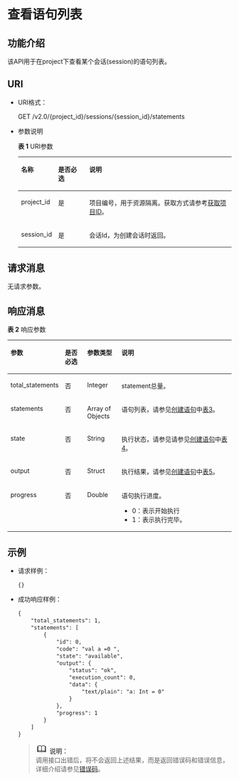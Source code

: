 # 查看语句列表<a name="dli_02_0120"></a>

## 功能介绍<a name="zh-cn_topic_0103343298_zh-cn_topic_0102902520_s1f0e4fd3d502405199f36f78e68721aa"></a>

该API用于在project下查看某个会话\(session\)的语句列表。

## URI<a name="zh-cn_topic_0103343298_zh-cn_topic_0102902520_s9e1b8ec5b57c422a942b19835da7d66e"></a>

-   URI格式：

    GET /v2.0/\{project\_id\}/sessions/\{session\_id\}/statements

-   参数说明

    **表 1**  URI参数

    <a name="zh-cn_topic_0103343298_zh-cn_topic_0102902520_zh-cn_topic_0069077803_table60779388"></a>
    <table><thead align="left"><tr id="zh-cn_topic_0103343298_zh-cn_topic_0102902520_zh-cn_topic_0069077803_row61411666"><th class="cellrowborder" valign="top" width="14.000000000000002%" id="mcps1.2.4.1.1"><p id="zh-cn_topic_0103343298_zh-cn_topic_0102902520_a420a62a594f9410eaea229ffc8037a61"><a name="zh-cn_topic_0103343298_zh-cn_topic_0102902520_a420a62a594f9410eaea229ffc8037a61"></a><a name="zh-cn_topic_0103343298_zh-cn_topic_0102902520_a420a62a594f9410eaea229ffc8037a61"></a>名称</p>
    </th>
    <th class="cellrowborder" valign="top" width="15%" id="mcps1.2.4.1.2"><p id="zh-cn_topic_0103343298_zh-cn_topic_0102902520_zh-cn_topic_0069077803_p873025824211"><a name="zh-cn_topic_0103343298_zh-cn_topic_0102902520_zh-cn_topic_0069077803_p873025824211"></a><a name="zh-cn_topic_0103343298_zh-cn_topic_0102902520_zh-cn_topic_0069077803_p873025824211"></a>是否必选</p>
    </th>
    <th class="cellrowborder" valign="top" width="71%" id="mcps1.2.4.1.3"><p id="zh-cn_topic_0103343298_zh-cn_topic_0102902520_a692d3cd97b464aed90ba6d841900a4a5"><a name="zh-cn_topic_0103343298_zh-cn_topic_0102902520_a692d3cd97b464aed90ba6d841900a4a5"></a><a name="zh-cn_topic_0103343298_zh-cn_topic_0102902520_a692d3cd97b464aed90ba6d841900a4a5"></a>说明</p>
    </th>
    </tr>
    </thead>
    <tbody><tr id="zh-cn_topic_0103343298_zh-cn_topic_0102902520_zh-cn_topic_0069077803_row48589216"><td class="cellrowborder" valign="top" width="14.000000000000002%" headers="mcps1.2.4.1.1 "><p id="zh-cn_topic_0103343298_zh-cn_topic_0102902520_zh-cn_topic_0069077803_p43412436"><a name="zh-cn_topic_0103343298_zh-cn_topic_0102902520_zh-cn_topic_0069077803_p43412436"></a><a name="zh-cn_topic_0103343298_zh-cn_topic_0102902520_zh-cn_topic_0069077803_p43412436"></a>project_id</p>
    </td>
    <td class="cellrowborder" valign="top" width="15%" headers="mcps1.2.4.1.2 "><p id="zh-cn_topic_0103343298_zh-cn_topic_0102902520_zh-cn_topic_0069077803_p26746391"><a name="zh-cn_topic_0103343298_zh-cn_topic_0102902520_zh-cn_topic_0069077803_p26746391"></a><a name="zh-cn_topic_0103343298_zh-cn_topic_0102902520_zh-cn_topic_0069077803_p26746391"></a>是</p>
    </td>
    <td class="cellrowborder" valign="top" width="71%" headers="mcps1.2.4.1.3 "><p id="p1310472724012"><a name="p1310472724012"></a><a name="p1310472724012"></a>项目编号，用于资源隔离。获取方式请参考<a href="获取项目ID.md">获取项目ID</a>。</p>
    </td>
    </tr>
    <tr id="zh-cn_topic_0103343298_zh-cn_topic_0102902520_row16589923124812"><td class="cellrowborder" valign="top" width="14.000000000000002%" headers="mcps1.2.4.1.1 "><p id="zh-cn_topic_0103343298_zh-cn_topic_0102902520_p113618246534"><a name="zh-cn_topic_0103343298_zh-cn_topic_0102902520_p113618246534"></a><a name="zh-cn_topic_0103343298_zh-cn_topic_0102902520_p113618246534"></a>session_id</p>
    </td>
    <td class="cellrowborder" valign="top" width="15%" headers="mcps1.2.4.1.2 "><p id="zh-cn_topic_0103343298_zh-cn_topic_0102902520_p14361112495316"><a name="zh-cn_topic_0103343298_zh-cn_topic_0102902520_p14361112495316"></a><a name="zh-cn_topic_0103343298_zh-cn_topic_0102902520_p14361112495316"></a>是</p>
    </td>
    <td class="cellrowborder" valign="top" width="71%" headers="mcps1.2.4.1.3 "><p id="zh-cn_topic_0103343298_zh-cn_topic_0102902520_p1336172413538"><a name="zh-cn_topic_0103343298_zh-cn_topic_0102902520_p1336172413538"></a><a name="zh-cn_topic_0103343298_zh-cn_topic_0102902520_p1336172413538"></a>会话Id，为创建会话时返回。</p>
    </td>
    </tr>
    </tbody>
    </table>


## 请求消息<a name="zh-cn_topic_0103343298_zh-cn_topic_0102902520_section20458182103"></a>

无请求参数。

## 响应消息<a name="zh-cn_topic_0103343298_zh-cn_topic_0102902520_sd1ecb66580054b2ea403be8b2272a2c7"></a>

**表 2**  响应参数

<a name="zh-cn_topic_0103343298_zh-cn_topic_0102902519_zh-cn_topic_0069077927_table56638444"></a>
<table><thead align="left"><tr id="zh-cn_topic_0103343298_zh-cn_topic_0102902519_zh-cn_topic_0069077927_row48911609"><th class="cellrowborder" valign="top" width="17.10828917108289%" id="mcps1.2.5.1.1"><p id="zh-cn_topic_0103343298_zh-cn_topic_0102902519_ae076f6b3f1bf463b9cc087fc566253d5"><a name="zh-cn_topic_0103343298_zh-cn_topic_0102902519_ae076f6b3f1bf463b9cc087fc566253d5"></a><a name="zh-cn_topic_0103343298_zh-cn_topic_0102902519_ae076f6b3f1bf463b9cc087fc566253d5"></a>参数</p>
</th>
<th class="cellrowborder" valign="top" width="10.70892910708929%" id="mcps1.2.5.1.2"><p id="p1924939665"><a name="p1924939665"></a><a name="p1924939665"></a>是否必选</p>
</th>
<th class="cellrowborder" valign="top" width="15.718428157184283%" id="mcps1.2.5.1.3"><p id="zh-cn_topic_0103343298_zh-cn_topic_0102902519_a59685f4525af4d82a623288ff8ccb0f4"><a name="zh-cn_topic_0103343298_zh-cn_topic_0102902519_a59685f4525af4d82a623288ff8ccb0f4"></a><a name="zh-cn_topic_0103343298_zh-cn_topic_0102902519_a59685f4525af4d82a623288ff8ccb0f4"></a>参数类型</p>
</th>
<th class="cellrowborder" valign="top" width="56.46435356464353%" id="mcps1.2.5.1.4"><p id="zh-cn_topic_0103343298_zh-cn_topic_0102902519_zh-cn_topic_0069077927_p632718127368"><a name="zh-cn_topic_0103343298_zh-cn_topic_0102902519_zh-cn_topic_0069077927_p632718127368"></a><a name="zh-cn_topic_0103343298_zh-cn_topic_0102902519_zh-cn_topic_0069077927_p632718127368"></a>说明</p>
</th>
</tr>
</thead>
<tbody><tr id="zh-cn_topic_0103343298_zh-cn_topic_0102902519_row1458133461718"><td class="cellrowborder" valign="top" width="17.10828917108289%" headers="mcps1.2.5.1.1 "><p id="zh-cn_topic_0103343298_zh-cn_topic_0102902519_p2567123413172"><a name="zh-cn_topic_0103343298_zh-cn_topic_0102902519_p2567123413172"></a><a name="zh-cn_topic_0103343298_zh-cn_topic_0102902519_p2567123413172"></a>total_statements</p>
</td>
<td class="cellrowborder" valign="top" width="10.70892910708929%" headers="mcps1.2.5.1.2 "><p id="p2924439869"><a name="p2924439869"></a><a name="p2924439869"></a>否</p>
</td>
<td class="cellrowborder" valign="top" width="15.718428157184283%" headers="mcps1.2.5.1.3 "><p id="zh-cn_topic_0103343298_zh-cn_topic_0102902519_p125671734151716"><a name="zh-cn_topic_0103343298_zh-cn_topic_0102902519_p125671734151716"></a><a name="zh-cn_topic_0103343298_zh-cn_topic_0102902519_p125671734151716"></a>Integer</p>
</td>
<td class="cellrowborder" valign="top" width="56.46435356464353%" headers="mcps1.2.5.1.4 "><p id="zh-cn_topic_0103343298_zh-cn_topic_0102902519_p195671034131716"><a name="zh-cn_topic_0103343298_zh-cn_topic_0102902519_p195671034131716"></a><a name="zh-cn_topic_0103343298_zh-cn_topic_0102902519_p195671034131716"></a>statement总量。</p>
</td>
</tr>
<tr id="zh-cn_topic_0103343298_row359012552218"><td class="cellrowborder" valign="top" width="17.10828917108289%" headers="mcps1.2.5.1.1 "><p id="zh-cn_topic_0103343298_p5590255522"><a name="zh-cn_topic_0103343298_p5590255522"></a><a name="zh-cn_topic_0103343298_p5590255522"></a>statements</p>
</td>
<td class="cellrowborder" valign="top" width="10.70892910708929%" headers="mcps1.2.5.1.2 "><p id="p1292433912616"><a name="p1292433912616"></a><a name="p1292433912616"></a>否</p>
</td>
<td class="cellrowborder" valign="top" width="15.718428157184283%" headers="mcps1.2.5.1.3 "><p id="zh-cn_topic_0103343298_p2590455826"><a name="zh-cn_topic_0103343298_p2590455826"></a><a name="zh-cn_topic_0103343298_p2590455826"></a>Array of Objects</p>
</td>
<td class="cellrowborder" valign="top" width="56.46435356464353%" headers="mcps1.2.5.1.4 "><p id="zh-cn_topic_0103343298_p7590355228"><a name="zh-cn_topic_0103343298_p7590355228"></a><a name="zh-cn_topic_0103343298_p7590355228"></a>语句列表，请参见<a href="创建语句.md">创建语句</a>中<a href="创建语句.md#zh-cn_topic_0103343297_zh-cn_topic_0102902519_zh-cn_topic_0069077927_table56638444">表3</a>。</p>
</td>
</tr>
<tr id="zh-cn_topic_0103343298_zh-cn_topic_0102902519_row16580134101712"><td class="cellrowborder" valign="top" width="17.10828917108289%" headers="mcps1.2.5.1.1 "><p id="zh-cn_topic_0103343298_zh-cn_topic_0102902519_p107121737111210"><a name="zh-cn_topic_0103343298_zh-cn_topic_0102902519_p107121737111210"></a><a name="zh-cn_topic_0103343298_zh-cn_topic_0102902519_p107121737111210"></a>state</p>
</td>
<td class="cellrowborder" valign="top" width="10.70892910708929%" headers="mcps1.2.5.1.2 "><p id="p39242396617"><a name="p39242396617"></a><a name="p39242396617"></a>否</p>
</td>
<td class="cellrowborder" valign="top" width="15.718428157184283%" headers="mcps1.2.5.1.3 "><p id="zh-cn_topic_0103343298_zh-cn_topic_0102902519_p13712133771220"><a name="zh-cn_topic_0103343298_zh-cn_topic_0102902519_p13712133771220"></a><a name="zh-cn_topic_0103343298_zh-cn_topic_0102902519_p13712133771220"></a>String</p>
</td>
<td class="cellrowborder" valign="top" width="56.46435356464353%" headers="mcps1.2.5.1.4 "><p id="zh-cn_topic_0103343298_p15360185941711"><a name="zh-cn_topic_0103343298_p15360185941711"></a><a name="zh-cn_topic_0103343298_p15360185941711"></a>执行状态，请参见请参见<a href="创建语句.md">创建语句</a>中<a href="创建语句.md#zh-cn_topic_0103343297_zh-cn_topic_0102902519_table8918210140">表4</a>。</p>
</td>
</tr>
<tr id="zh-cn_topic_0103343298_zh-cn_topic_0102902519_row5580123412179"><td class="cellrowborder" valign="top" width="17.10828917108289%" headers="mcps1.2.5.1.1 "><p id="zh-cn_topic_0103343298_zh-cn_topic_0102902519_p0712153710120"><a name="zh-cn_topic_0103343298_zh-cn_topic_0102902519_p0712153710120"></a><a name="zh-cn_topic_0103343298_zh-cn_topic_0102902519_p0712153710120"></a>output</p>
</td>
<td class="cellrowborder" valign="top" width="10.70892910708929%" headers="mcps1.2.5.1.2 "><p id="p139251139963"><a name="p139251139963"></a><a name="p139251139963"></a>否</p>
</td>
<td class="cellrowborder" valign="top" width="15.718428157184283%" headers="mcps1.2.5.1.3 "><p id="zh-cn_topic_0103343298_zh-cn_topic_0102902519_p17712153715121"><a name="zh-cn_topic_0103343298_zh-cn_topic_0102902519_p17712153715121"></a><a name="zh-cn_topic_0103343298_zh-cn_topic_0102902519_p17712153715121"></a>Struct</p>
</td>
<td class="cellrowborder" valign="top" width="56.46435356464353%" headers="mcps1.2.5.1.4 "><p id="zh-cn_topic_0103343298_zh-cn_topic_0102902519_p171310378123"><a name="zh-cn_topic_0103343298_zh-cn_topic_0102902519_p171310378123"></a><a name="zh-cn_topic_0103343298_zh-cn_topic_0102902519_p171310378123"></a>执行结果，请参见<a href="创建语句.md">创建语句</a>中<a href="创建语句.md#zh-cn_topic_0103343297_zh-cn_topic_0102902519_table129161416168">表5</a>。</p>
</td>
</tr>
<tr id="zh-cn_topic_0103343298_row202361018181416"><td class="cellrowborder" valign="top" width="17.10828917108289%" headers="mcps1.2.5.1.1 "><p id="zh-cn_topic_0103343298_p19236161831417"><a name="zh-cn_topic_0103343298_p19236161831417"></a><a name="zh-cn_topic_0103343298_p19236161831417"></a>progress</p>
</td>
<td class="cellrowborder" valign="top" width="10.70892910708929%" headers="mcps1.2.5.1.2 "><p id="p892519391163"><a name="p892519391163"></a><a name="p892519391163"></a>否</p>
</td>
<td class="cellrowborder" valign="top" width="15.718428157184283%" headers="mcps1.2.5.1.3 "><p id="zh-cn_topic_0103343298_p1623612182145"><a name="zh-cn_topic_0103343298_p1623612182145"></a><a name="zh-cn_topic_0103343298_p1623612182145"></a>Double</p>
</td>
<td class="cellrowborder" valign="top" width="56.46435356464353%" headers="mcps1.2.5.1.4 "><p id="p166843119512"><a name="p166843119512"></a><a name="p166843119512"></a>语句执行进度。</p>
<a name="ul9896695517"></a><a name="ul9896695517"></a><ul id="ul9896695517"><li>0：表示开始执行</li><li>1：表示执行完毕。</li></ul>
</td>
</tr>
</tbody>
</table>

## 示例<a name="zh-cn_topic_0103343298_zh-cn_topic_0102902520_section17446171164041"></a>

-   请求样例：

    ```
    {}
    ```

-   成功响应样例：

    ```
    {
        "total_statements": 1,
        "statements": [
            {
                "id": 0,
                "code": "val a =0 ",
                "state": "available",
                "output": {
                    "status": "ok",
                    "execution_count": 0,
                    "data": {
                        "text/plain": "a: Int = 0"
                    }
                },
                "progress": 1
            }
        ]
    }
    ```

    >![](public_sys-resources/icon-note.gif) **说明：**   
    >调用接口出错后，将不会返回上述结果，而是返回错误码和错误信息，详细介绍请参见[错误码](错误码.md)。  


